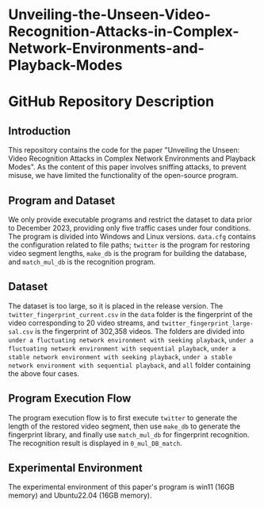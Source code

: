 # Unveiling-the-Unseen-Video-Recognition-Attacks-in-Complex-Network-Environments-and-Playback-Modes

# GitHub Repository Description

## Introduction
This repository contains the code for the paper "Unveiling the Unseen: Video Recognition Attacks in Complex Network Environments and Playback Modes". As the content of this paper involves sniffing attacks, to prevent misuse, we have limited the functionality of the open-source program.

## Program and Dataset
We only provide executable programs and restrict the dataset to data prior to December 2023, providing only five traffic cases under four conditions. The program is divided into Windows and Linux versions. `data.cfg` contains the configuration related to file paths; `twitter` is the program for restoring video segment lengths, `make_db` is the program for building the database, and `match_mul_db` is the recognition program.

## Dataset
The dataset is too large, so it is placed in the release version. The `twitter_fingerprint_current.csv` in the `data` folder is the fingerprint of the video corresponding to 20 video streams, and `twitter_fingerprint_large-sal.csv` is the fingerprint of 302,358 videos. The folders are divided into `under a fluctuating network environment with seeking playback`, `under a fluctuating network environment with sequential playback`, `under a stable network environment with seeking playback`, `under a stable network environment with sequential playback`, and `all` folder containing the above four cases.

## Program Execution Flow
The program execution flow is to first execute `twitter` to generate the length of the restored video segment, then use `make_db` to generate the fingerprint library, and finally use `match_mul_db` for fingerprint recognition. The recognition result is displayed in `0_mul_DB_match`.

## Experimental Environment
The experimental environment of this paper's program is win11 (16GB memory) and Ubuntu22.04 (16GB memory).
